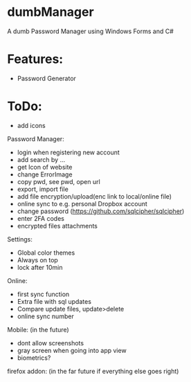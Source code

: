 # dumbManager
A dumb Password Manager using Windows Forms and C#


# Features:
- Password Generator

# ToDo:

- add icons

Password Manager:
- login when registering new account
- add search by ...
- get Icon of website
- change ErrorImage
- copy pwd, see pwd, open url
- export, import file
- add file encryption/upload(enc link to local/online file)
- online sync to e.g. personal Dropbox account
- change password (https://github.com/sqlcipher/sqlcipher)
- enter 2FA codes
- encrypted files attachments

Settings:
- Global color themes
- Always on top
- lock after 10min


Online: 
- first sync function
- Extra file with sql updates 
- Compare update files, update>delete
 - online sync number




Mobile: (in the future)
- dont allow screenshots
- gray screen when going into app view
- biometrics?


firefox addon: (in the far future if everything else goes right)




  

